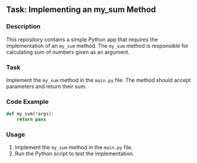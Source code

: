 ## Task: Implementing an my_sum Method

### Description

This repository contains a simple Python app that requires the implementation of an `my_sum` method. The `my_sum` method is responsible for calculating sum of numbers given as an argument.

### Task

Implement the `my_sum` method in the `main.py` file. The method should accept parameters and return their sum.

### Code Example

```python
def my_sum(*args):
    return pass
```

### Usage

1. Implement the `my_sum` method in the `main.py` file.
2. Run the Python script to test the implementation.
